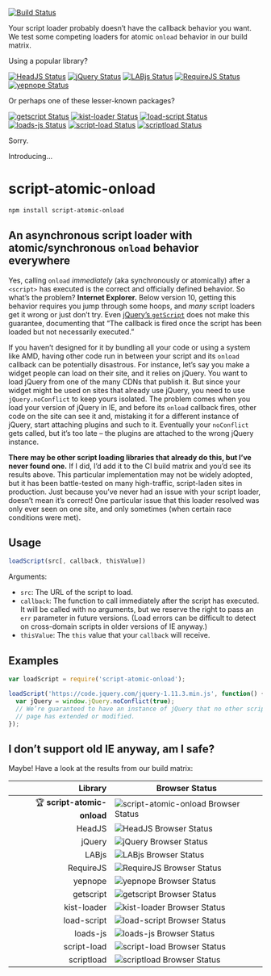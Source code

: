 [![Build Status][trav_img]][trav_site]

Your script loader probably doesn’t have the callback behavior you want.
We test some competing loaders for atomic `onload` behavior in our build matrix.

Using a popular library?

[![HeadJS Status][headjs_img]][trav_site]
[![jQuery Status][jquery_img]][trav_site]
[![LABjs Status][labjs_img]][trav_site]
[![RequireJS Status][requirejs_img]][trav_site]
[![yepnope Status][yepnope_img]][trav_site]

Or perhaps one of these lesser-known packages?

[![getscript Status][getscript_img]][trav_site]
[![kist-loader Status][kist-loader_img]][trav_site]
[![load-script Status][load-script_img]][trav_site]
[![loads-js Status][loads-js_img]][trav_site]
[![script-load Status][script-load_img]][trav_site]
[![scriptload Status][scriptload_img]][trav_site]

Sorry.

Introducing…

# script-atomic-onload

```bash
npm install script-atomic-onload
```

## An asynchronous script loader with atomic/synchronous `onload` behavior everywhere

Yes, calling `onload` *immediately* (aka synchronously or atomically) after a
`<script>` has executed is the correct and officially defined behavior. So
what’s the problem? **Internet Explorer.** Below version 10, getting this
behavior requires you jump through some hoops, and *many* script loaders get it
wrong or just don’t try. Even [jQuery’s `getScript`](https://api.jquery.com/jquery.getscript/)
does not make this guarantee, documenting that “The callback is fired once the
script has been loaded but not necessarily executed.”

If you haven’t designed for it by bundling all your code or using a system
like AMD, having other code run in between your script and its `onload`
callback can be potentially disastrous. For instance, let’s say you make a
widget people can load on their site, and it relies on jQuery. You want to load
jQuery from one of the many CDNs that publish it. But since your widget might
be used on sites that already use jQuery, you need to use `jQuery.noConflict` to
keep yours isolated. The problem comes when you load your version of jQuery in
IE, and before its `onload` callback fires, other code on the site can see it
and, mistaking it for a different instance of jQuery, start attaching plugins
and such to it. Eventually your `noConflict` gets called, but it’s too late –
the plugins are attached to the wrong jQuery instance.

**There may be other script loading libraries that already do this, but I’ve
never found one.** If I did, I’d add it to the CI build matrix and you’d see
its results above. This particular implementation may not be widely adopted,
but it has been battle-tested on many high-traffic, script-laden sites in
production. Just because you’ve never had an issue with your script loader,
doesn’t mean it’s correct! One particular issue that this loader resolved was
only ever seen on one site, and only sometimes (when certain race conditions
were met).

## Usage

```javascript
loadScript(src[, callback, thisValue])
```

Arguments:

* `src`: The URL of the script to load.
* `callback`: The function to call immediately after the script has executed. It
  will be called with no arguments, but we reserve the right to pass an `err`
  parameter in future versions. (Load errors can be difficult to detect on
  cross-domain scripts in older versions of IE anyway.)
* `thisValue`: The `this` value that your `callback` will receive.

## Examples

```javascript
var loadScript = require('script-atomic-onload');

loadScript('https://code.jquery.com/jquery-1.11.3.min.js', function() {
  var jQuery = window.jQuery.noConflict(true);
  // We’re guaranteed to have an instance of jQuery that no other script on the
  // page has extended or modified.
});
```

## I don’t support old IE anyway, am I safe?

Maybe! Have a look at the results from our build matrix:

Library | Browser Status
------: | --------------
:trophy: **script-atomic-onload** | ![script-atomic-onload Browser Status][script-atomic-onload_browsers_img]
HeadJS | ![HeadJS Browser Status][headjs_browsers_img]
jQuery | ![jQuery Browser Status][jquery_browsers_img]
LABjs | ![LABjs Browser Status][labjs_browsers_img]
RequireJS | ![RequireJS Browser Status][requirejs_browsers_img]
yepnope | ![yepnope Browser Status][yepnope_browsers_img]
getscript | ![getscript Browser Status][getscript_browsers_img]
kist-loader | ![kist-loader Browser Status][kist-loader_browsers_img]
load-script | ![load-script Browser Status][load-script_browsers_img]
loads-js | ![loads-js Browser Status][loads-js_browsers_img]
script-load | ![script-load Browser Status][script-load_browsers_img]
scriptload | ![scriptload Browser Status][scriptload_browsers_img]

[trav_img]: https://img.shields.io/travis/exogen/script-atomic-onload/master.svg
[getscript_img]: http://travis-matrix.herokuapp.com/exogen/script-atomic-onload?branch=master&env=TEST_LOADER=getscript&label=getscript
[headjs_img]: http://travis-matrix.herokuapp.com/exogen/script-atomic-onload?branch=master&env=TEST_LOADER=headjs&label=HeadJS
[jquery_img]: http://travis-matrix.herokuapp.com/exogen/script-atomic-onload?branch=master&env=TEST_LOADER=jquery&label=jQuery
[kist-loader_img]: http://travis-matrix.herokuapp.com/exogen/script-atomic-onload?branch=master&env=TEST_LOADER=kist-loader&label=kist-loader
[labjs_img]: http://travis-matrix.herokuapp.com/exogen/script-atomic-onload?branch=master&env=TEST_LOADER=labjs&label=LABjs
[load-script_img]: http://travis-matrix.herokuapp.com/exogen/script-atomic-onload?branch=master&env=TEST_LOADER=load-script&label=load-script
[loads-js_img]: http://travis-matrix.herokuapp.com/exogen/script-atomic-onload?branch=master&env=TEST_LOADER=loads-js&label=loads-js
[requirejs_img]: http://travis-matrix.herokuapp.com/exogen/script-atomic-onload?branch=master&env=TEST_LOADER=requirejs&label=RequireJS
[scriptload_img]: http://travis-matrix.herokuapp.com/exogen/script-atomic-onload?branch=master&env=TEST_LOADER=scriptload&label=scriptload
[script-load_img]: http://travis-matrix.herokuapp.com/exogen/script-atomic-onload?branch=master&env=TEST_LOADER=script-load&label=script-load
[yepnope_img]: http://travis-matrix.herokuapp.com/exogen/script-atomic-onload?branch=master&env=TEST_LOADER=yepnope&label=yepnope
[trav_site]: https://travis-ci.org/exogen/script-atomic-onload

[script-atomic-onload_browsers_img]: http://travis-matrix.herokuapp.com/exogen/script-atomic-onload/sauce/script-atomic-onload?name=script-atomic-onload
[headjs_browsers_img]: http://travis-matrix.herokuapp.com/exogen/script-atomic-onload/sauce/script-atomic-onload?name=headjs
[jquery_browsers_img]: http://travis-matrix.herokuapp.com/exogen/script-atomic-onload/sauce/script-atomic-onload?name=jquery
[labjs_browsers_img]: http://travis-matrix.herokuapp.com/exogen/script-atomic-onload/sauce/script-atomic-onload?name=labjs
[requirejs_browsers_img]: http://travis-matrix.herokuapp.com/exogen/script-atomic-onload/sauce/script-atomic-onload?name=requirejs
[yepnope_browsers_img]: http://travis-matrix.herokuapp.com/exogen/script-atomic-onload/sauce/script-atomic-onload?name=yepnope
[getscript_browsers_img]: http://travis-matrix.herokuapp.com/exogen/script-atomic-onload/sauce/script-atomic-onload?name=getscript
[kist-loader_browsers_img]: http://travis-matrix.herokuapp.com/exogen/script-atomic-onload/sauce/script-atomic-onload?name=kist-loader
[load-script_browsers_img]: http://travis-matrix.herokuapp.com/exogen/script-atomic-onload/sauce/script-atomic-onload?name=load-script
[loads-js_browsers_img]: http://travis-matrix.herokuapp.com/exogen/script-atomic-onload/sauce/script-atomic-onload?name=loads-js
[script-load_browsers_img]: http://travis-matrix.herokuapp.com/exogen/script-atomic-onload/sauce/script-atomic-onload?name=script-load
[scriptload_browsers_img]: http://travis-matrix.herokuapp.com/exogen/script-atomic-onload/sauce/script-atomic-onload?name=scriptload
